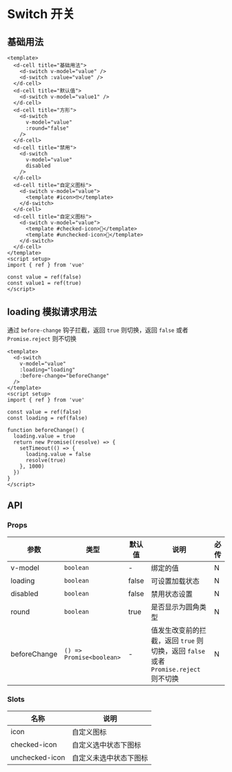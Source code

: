 # Switch 开关

## 基础用法

```vue
<template>
  <d-cell title="基础用法">
    <d-switch v-model="value" />
    <d-switch :value="value" />
  </d-cell>
  <d-cell title="默认值">
    <d-switch v-model="value1" />
  </d-cell>
  <d-cell title="方形">
    <d-switch
      v-model="value"
      :round="false"
    />
  </d-cell>
  <d-cell title="禁用">
    <d-switch
      v-model="value"
      disabled
    />
  </d-cell>
  <d-cell title="自定义图标">
    <d-switch v-model="value">
      <template #icon>🤓</template>
    </d-switch>
  </d-cell>
  <d-cell title="自定义图标">
    <d-switch v-model="value">
      <template #checked-icon>🌝</template>
      <template #unchecked-icon>🌚</template>
    </d-switch>
  </d-cell>
</template>
<script setup>
import { ref } from 'vue'

const value = ref(false)
const value1 = ref(true)
</script>
```

## loading 模拟请求用法

通过 `before-change` 钩子拦截，返回 `true` 则切换，返回 `false` 或者 `Promise.reject` 则不切换

```vue
<template>
  <d-switch
    v-model="value"
    :loading="loading"
    :before-change="beforeChange"
  />
</template>
<script setup>
import { ref } from 'vue'

const value = ref(false)
const loading = ref(false)

function beforeChange() {
  loading.value = true
  return new Promise((resolve) => {
    setTimeout(() => {
      loading.value = false
      resolve(true)
    }, 1000)
  })
}
</script>
```

## API

### Props

| 参数         | 类型                     | 默认值 | 说明                                                                                | 必传 |
| ------------ | ------------------------ | ------ | ----------------------------------------------------------------------------------- | ---- |
| v-model      | `boolean`                | -      | 绑定的值                                                                            | N    |
| loading      | `boolean`                | false  | 可设置加载状态                                                                      | N    |
| disabled     | `boolean`                | false  | 禁用状态设置                                                                        | N    |
| round        | `boolean`                | true   | 是否显示为圆角类型                                                                  | N    |
| beforeChange | `() => Promise<boolean>` | -      | 值发生改变前的拦截，返回 `true` 则切换，返回 `false` 或者 `Promise.reject` 则不切换 | N    |

### Slots

| 名称           | 说明                   |
| -------------- | ---------------------- |
| icon           | 自定义图标             |
| checked-icon   | 自定义选中状态下图标   |
| unchecked-icon | 自定义未选中状态下图标 |
